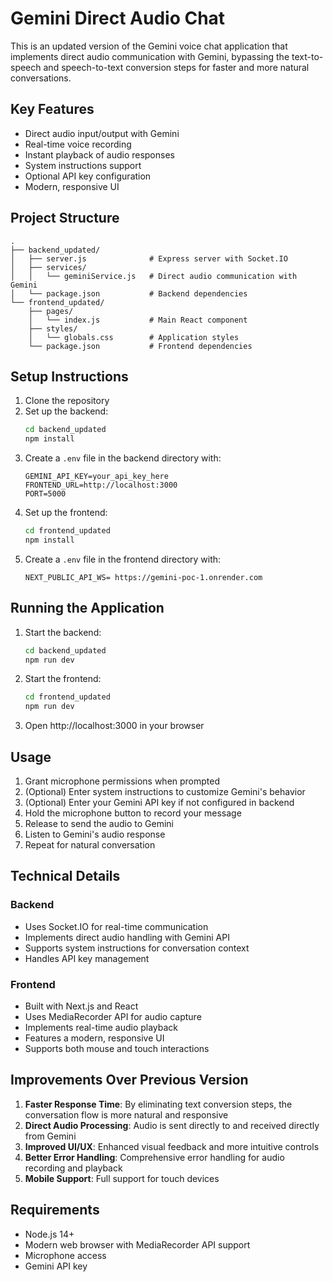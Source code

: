 # Gemini Direct Audio Chat

This is an updated version of the Gemini voice chat application that implements direct audio communication with Gemini, bypassing the text-to-speech and speech-to-text conversion steps for faster and more natural conversations.

## Key Features

- Direct audio input/output with Gemini
- Real-time voice recording
- Instant playback of audio responses
- System instructions support
- Optional API key configuration
- Modern, responsive UI

## Project Structure

```
.
├── backend_updated/
│   ├── server.js              # Express server with Socket.IO
│   ├── services/
│   │   └── geminiService.js   # Direct audio communication with Gemini
│   └── package.json           # Backend dependencies
└── frontend_updated/
    ├── pages/
    │   └── index.js           # Main React component
    ├── styles/
    │   └── globals.css        # Application styles
    └── package.json           # Frontend dependencies
```

## Setup Instructions

1. Clone the repository
2. Set up the backend:
   ```bash
   cd backend_updated
   npm install
   ```
3. Create a `.env` file in the backend directory with:
   ```
   GEMINI_API_KEY=your_api_key_here
   FRONTEND_URL=http://localhost:3000
   PORT=5000
   ```
4. Set up the frontend:
   ```bash
   cd frontend_updated
   npm install
   ```
5. Create a `.env` file in the frontend directory with:
   ```
   NEXT_PUBLIC_API_WS= https://gemini-poc-1.onrender.com
   ```

## Running the Application

1. Start the backend:
   ```bash
   cd backend_updated
   npm run dev
   ```
2. Start the frontend:
   ```bash
   cd frontend_updated
   npm run dev
   ```
3. Open http://localhost:3000 in your browser

## Usage

1. Grant microphone permissions when prompted
2. (Optional) Enter system instructions to customize Gemini's behavior
3. (Optional) Enter your Gemini API key if not configured in backend
4. Hold the microphone button to record your message
5. Release to send the audio to Gemini
6. Listen to Gemini's audio response
7. Repeat for natural conversation

## Technical Details

### Backend
- Uses Socket.IO for real-time communication
- Implements direct audio handling with Gemini API
- Supports system instructions for conversation context
- Handles API key management

### Frontend
- Built with Next.js and React
- Uses MediaRecorder API for audio capture
- Implements real-time audio playback
- Features a modern, responsive UI
- Supports both mouse and touch interactions

## Improvements Over Previous Version

1. **Faster Response Time**: By eliminating text conversion steps, the conversation flow is more natural and responsive
2. **Direct Audio Processing**: Audio is sent directly to and received directly from Gemini
3. **Improved UI/UX**: Enhanced visual feedback and more intuitive controls
4. **Better Error Handling**: Comprehensive error handling for audio recording and playback
5. **Mobile Support**: Full support for touch devices

## Requirements

- Node.js 14+
- Modern web browser with MediaRecorder API support
- Microphone access
- Gemini API key
